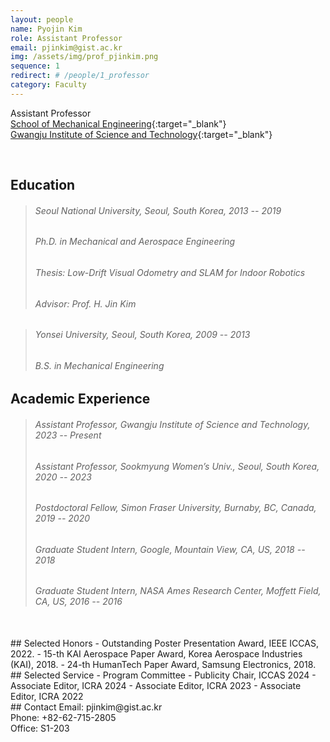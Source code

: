 ```yaml
---
layout: people
name: Pyojin Kim
role: Assistant Professor
email: pjinkim@gist.ac.kr
img: /assets/img/prof_pjinkim.png
sequence: 1
redirect: # /people/1_professor
category: Faculty
---
```


Assistant Professor <br/>
[School of Mechanical Engineering](https://me.gist.ac.kr){:target="\_blank"} <br/>
[Gwangju Institute of Science and Technology](https://www.gist.ac.kr/){:target="\_blank"}

<br/>

## Education
> ###### Seoul National University, Seoul, South Korea, 2013 -- 2019
> ###### Ph.D. in Mechanical and Aerospace Engineering
> ###### Thesis: Low-Drift Visual Odometry and SLAM for Indoor Robotics
> ###### Advisor: Prof. H. Jin Kim

> ###### Yonsei University, Seoul, South Korea, 2009 -- 2013
> ###### B.S. in Mechanical Engineering


## Academic Experience
> ###### Assistant Professor, Gwangju Institute of Science and Technology, 2023 -- Present
> ###### Assistant Professor, Sookmyung Women’s Univ., Seoul, South Korea, 2020 -- 2023
> ###### Postdoctoral Fellow, Simon Fraser University, Burnaby, BC, Canada, 2019 -- 2020
> ###### Graduate Student Intern, Google, Mountain View, CA, US, 2018 -- 2018
> ###### Graduate Student Intern, NASA Ames Research Center, Moffett Field, CA, US, 2016 -- 2016


<br/>
## Selected Honors
- Outstanding Poster Presentation Award, IEEE ICCAS, 2022.
- 15-th KAI Aerospace Paper Award, Korea Aerospace Industries (KAI), 2018.
- 24-th HumanTech Paper Award, Samsung Electronics, 2018.


<br/>
## Selected Service
- Program Committee
  - Publicity Chair, ICCAS 2024
  - Associate Editor, ICRA 2024
  - Associate Editor, ICRA 2023
  - Associate Editor, ICRA 2022


<br/>
## Contact
Email: pjinkim@gist.ac.kr <br/>
Phone: +82-62-715-2805 <br/>
Office: S1-203
